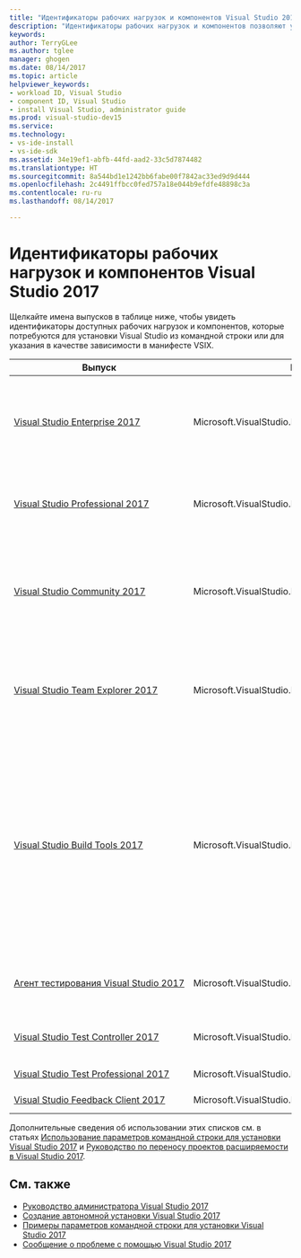 ```yaml
---
title: "Идентификаторы рабочих нагрузок и компонентов Visual Studio 2017 | Документация Майкрософт"
description: "Идентификаторы рабочих нагрузок и компонентов позволяют устанавливать Visual Studio с помощью командной строки. Также их можно указать в качестве зависимости в манифесте VSIX"
keywords: 
author: TerryGLee
ms.author: tglee
manager: ghogen
ms.date: 08/14/2017
ms.topic: article
helpviewer_keywords:
- workload ID, Visual Studio
- component ID, Visual Studio
- install Visual Studio, administrator guide
ms.prod: visual-studio-dev15
ms.service: 
ms.technology:
- vs-ide-install
- vs-ide-sdk
ms.assetid: 34e19ef1-abfb-44fd-aad2-33c5d7874482
ms.translationtype: HT
ms.sourcegitcommit: 8a544bd1e1242bb6fabe00f7842ac33ed9d9d444
ms.openlocfilehash: 2c4491ffbcc0fed757a18e044b9efdfe48898c3a
ms.contentlocale: ru-ru
ms.lasthandoff: 08/14/2017

---
```


# <a name="visual-studio-2017-workload-and-component-ids"></a>Идентификаторы рабочих нагрузок и компонентов Visual Studio 2017
Щелкайте имена выпусков в таблице ниже, чтобы увидеть идентификаторы доступных рабочих нагрузок и компонентов, которые потребуются для установки Visual Studio из командной строки или для указания в качестве зависимости в манифесте VSIX.

| **Выпуск** | **ID** | **Описание** |
| ----------- | ------ | --------------- |
| [Visual&nbsp;Studio Enterprise&nbsp;2017](workload-component-id-vs-enterprise.md) | Microsoft.VisualStudio.Product.Enterprise | Разработанное Майкрософт решение DevOps для повышения производительности труда и координации в командах любого размера |
| [Visual&nbsp;Studio Professional&nbsp;2017](workload-component-id-vs-professional.md) | Microsoft.VisualStudio.Product.Professional | Профессиональные инструменты и службы для разработки, предназначенные для небольших команд |
| [Visual&nbsp;Studio Community&nbsp;2017](workload-component-id-vs-community.md) | Microsoft.VisualStudio.Product.Community | Бесплатная полнофункциональная интегрированная среда разработки для учащихся, разработчиков открытого ПО и индивидуальных разработчиков |
| [Visual&nbsp;Studio Team&nbsp;Explorer&nbsp;2017](workload-component-id-vs-team-explorer.md) | Microsoft.VisualStudio.Product.TeamExplorer | Обеспечивает взаимодействие с Team Foundation Server и Visual Studio Team Services без набора инструментов разработки Visual Studio |
| [Visual&nbsp;Studio Build&nbsp;Tools&nbsp;2017](workload-component-id-vs-build-tools.md) | Microsoft.VisualStudio.Product.BuildTools | Visual Studio Build Tools позволяют создавать приложения в машинном и управляемом коде на основе MSBuild без использования интегрированной среды разработки Visual Studio. Также можно установить компиляторы и библиотеки Visual C++, ATL, MFC, а также поддержку C++ и интерфейса командной строки. |
| [Агент&nbsp;тестирования&nbsp;Visual&nbsp;Studio 2017](workload-component-id-vs-test-agent.md)  | Microsoft.VisualStudio.Product.TestAgent | Поддерживает удаленное выполнение автоматических и нагрузочных тестов |
| [Visual&nbsp;Studio Test&nbsp;Controller 2017](workload-component-id-vs-test-controller.md) | Microsoft.VisualStudio.Product.TestController | Распределение автоматических тестов на несколько компьютеров |
| [Visual&nbsp;Studio Test&nbsp;Professional&nbsp;2017](workload-component-id-vs-test-professional.md) | Microsoft.VisualStudio.Product.TestProfessional | Visual Studio Test Professional 2017 |
| [Visual&nbsp;Studio Feedback&nbsp;Client&nbsp;2017](workload-component-id-vs-feedback-client.md) | Microsoft.VisualStudio.Product.FeedbackClient | Visual Studio Feedback Client 2017 |

Дополнительные сведения об использовании этих списков см. в статьях [Использование параметров командной строки для установки Visual Studio 2017](use-command-line-parameters-to-install-visual-studio.md) и [Руководство по переносу проектов расширяемости в Visual Studio 2017](../extensibility/how-to-migrate-extensibility-projects-to-visual-studio-2017.md).

## <a name="see-also"></a>См. также
* [Руководство администратора Visual Studio 2017](visual-studio-administrator-guide.md)
* [Создание автономной установки Visual Studio 2017](create-an-offline-installation-of-visual-studio.md)
* [Примеры параметров командной строки для установки Visual Studio 2017](command-line-parameter-examples.md)
* [Сообщение о проблеме с помощью Visual Studio 2017](../ide/how-to-report-a-problem-with-visual-studio-2017.md)

